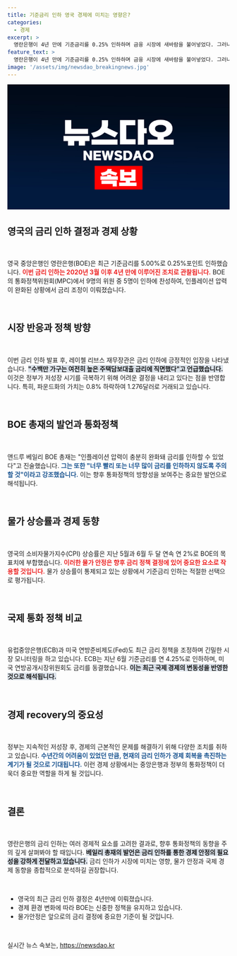 ```yaml
---
title: 기준금리 인하 영국 경제에 미치는 영향은?
categories:
  - 경제
excerpt: >
  영란은행이 4년 만에 기준금리를 0.25% 인하하며 금융 시장에 새바람을 불어넣었다. 그러나 베일리 총재는 급격한 금리 인하는 없다고 강조, 장기적인 경제 회복에 대한 우려를 남겼다. 클릭해서 자세히 알아보세요!
feature_text: >
  영란은행이 4년 만에 기준금리를 0.25% 인하하며 금융 시장에 새바람을 불어넣었다. 그러나 베일리 총재는 급격한 금리 인하는 없다고 강조, 장기적인 경제 회복에 대한 우려를 남겼다. 클릭해서 자세히 알아보세요!
image: '/assets/img/newsdao_breakingnews.jpg'
---
```


<p><img src="/assets/img/newsdao_breakingnews.jpg" alt="flaretime 속보" /></p>

<h2 data-ke-size="size26">영국의 금리 인하 결정과 경제 상황</h2>

<p data-ke-size="size16">&nbsp;</p>

<p>영국 중앙은행인 영란은행(BOE)은 최근 기준금리를 5.00%로 0.25%포인트 인하했습니다. <b><span style="color: #ee2323;">이번 금리 인하는 2020년 3월 이후 4년 만에 이루어진 조치로 관찰됩니다.</span></b> BOE의 통화정책위원회(MPC)에서 9명의 위원 중 5명이 인하에 찬성하여, 인플레이션 압력이 완화된 상황에서 금리 조정이 이뤄졌습니다. </p>

<p data-ke-size="size16">&nbsp;</p>

<h2 data-ke-size="size26">시장 반응과 정책 방향</h2>

<p data-ke-size="size16">&nbsp;</p>

<p>이번 금리 인하 발표 후, 레이첼 리브스 재무장관은 금리 인하에 긍정적인 입장을 나타냈습니다. <b><span style="background-color: #21538527;">"수백만 가구는 여전히 높은 주택담보대출 금리에 직면했다"고 언급했습니다.</span></b> 이것은 정부가 저성장 시기를 극복하기 위해 어려운 결정을 내리고 있다는 점을 반영합니다. 특히, 파운드화의 가치는 0.8% 하락하여 1.276달러로 거래되고 있습니다.</p>

<p data-ke-size="size16">&nbsp;</p>

<h2 data-ke-size="size26">BOE 총재의 발언과 통화정책</h2>

<p data-ke-size="size16">&nbsp;</p>

<p>앤드루 베일리 BOE 총재는 "인플레이션 압력이 충분히 완화돼 금리를 인하할 수 있었다"고 진술했습니다. <b><span style="color: #1a5490;">그는 또한 "너무 빨리 또는 너무 많이 금리를 인하하지 않도록 주의할 것"이라고 강조했습니다.</span></b> 이는 향후 통화정책의 방향성을 보여주는 중요한 발언으로 해석됩니다.</p>

<p data-ke-size="size16">&nbsp;</p>

<h2 data-ke-size="size26">물가 상승률과 경제 동향</h2>

<p data-ke-size="size16">&nbsp;</p>

<p>영국의 소비자물가지수(CPI) 상승률은 지난 5월과 6월 두 달 연속 연 2%로 BOE의 목표치에 부합했습니다. <b><span style="color: #ee2323;">이러한 물가 안정은 향후 금리 정책 결정에 있어 중요한 요소로 작용할 것입니다.</span></b> 물가 상승률이 통제되고 있는 상황에서 기준금리 인하는 적절한 선택으로 평가됩니다. </p>

<p data-ke-size="size16">&nbsp;</p>

<h2 data-ke-size="size26">국제 통화 정책 비교</h2>

<p data-ke-size="size16">&nbsp;</p>

<p>유럽중앙은행(ECB)과 미국 연방준비제도(Fed)도 최근 금리 정책을 조정하며 긴밀한 시장 모니터링을 하고 있습니다. ECB는 지난 6월 기준금리를 연 4.25%로 인하하며, 미국 연방공개시장위원회도 금리를 동결했습니다. <b><span style="background-color: #21538527;">이는 최근 국제 경제의 변동성을 반영한 것으로 해석됩니다.</span></b></p>

<p data-ke-size="size16">&nbsp;</p>

<h2 data-ke-size="size26">경제 recovery의 중요성</h2>

<p data-ke-size="size16">&nbsp;</p>

<p>정부는 지속적인 저성장 후, 경제의 근본적인 문제를 해결하기 위해 다양한 조치를 취하고 있습니다. <b><span style="color: #1a5490;">수년간의 어려움이 있었던 만큼, 현재의 금리 인하가 경제 회복을 촉진하는 계기가 될 것으로 기대됩니다.</span></b> 이런 경제 상황에서는 중앙은행과 정부의 통화정책이 더욱더 중요한 역할을 하게 될 것입니다. </p>

<p data-ke-size="size16">&nbsp;</p>

<h2 data-ke-size="size26">결론</h2>

<p data-ke-size="size16">&nbsp;</p>

<p>영란은행의 금리 인하는 여러 경제적 요소를 고려한 결과로, 향후 통화정책의 동향을 주의 깊게 살펴봐야 할 때입니다. <b><span style="background-color: #21538527;">베일리 총재의 발언은 금리 인하를 통한 경제 안정의 필요성을 강하게 전달하고 있습니다.</span></b> 금리 인하가 시장에 미치는 영향, 물가 안정과 국제 경제 동향을 종합적으로 분석하길 권장합니다. </p>

<p data-ke-size="size16">&nbsp;</p>

<ul>
    <li>영국의 최근 금리 인하 결정은 4년만에 이뤄졌습니다.</li>
    <li>경제 환경 변화에 따라 BOE는 신중한 정책을 유지하고 있습니다.</li>
    <li>물가안정은 앞으로의 금리 결정에 중요한 기준이 될 것입니다.</li>
</ul>

<p data-ke-size="size16">&nbsp;</p>
실시간 뉴스 속보는, <a href="https://newsdao.kr" rel="dofollow">https://newsdao.kr</a>


